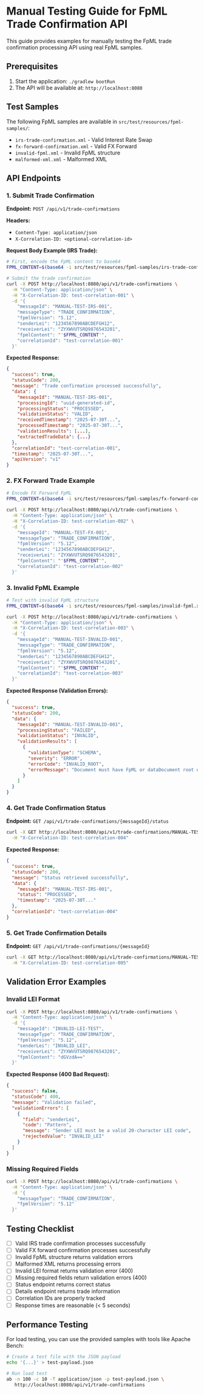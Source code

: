 # Manual Testing Guide for FpML Trade Confirmation API

This guide provides examples for manually testing the FpML trade confirmation processing API using real FpML samples.

## Prerequisites

1. Start the application: `./gradlew bootRun`
2. The API will be available at: `http://localhost:8080`

## Test Samples

The following FpML samples are available in `src/test/resources/fpml-samples/`:

- `irs-trade-confirmation.xml` - Valid Interest Rate Swap
- `fx-forward-confirmation.xml` - Valid FX Forward
- `invalid-fpml.xml` - Invalid FpML structure
- `malformed-xml.xml` - Malformed XML

## API Endpoints

### 1. Submit Trade Confirmation

**Endpoint:** `POST /api/v1/trade-confirmations`

**Headers:**
- `Content-Type: application/json`
- `X-Correlation-ID: <optional-correlation-id>`

**Request Body Example (IRS Trade):**

```bash
# First, encode the FpML content to base64
FPML_CONTENT=$(base64 -i src/test/resources/fpml-samples/irs-trade-confirmation.xml)

# Submit the trade confirmation
curl -X POST http://localhost:8080/api/v1/trade-confirmations \
  -H "Content-Type: application/json" \
  -H "X-Correlation-ID: test-correlation-001" \
  -d '{
    "messageId": "MANUAL-TEST-IRS-001",
    "messageType": "TRADE_CONFIRMATION",
    "fpmlVersion": "5.12",
    "senderLei": "1234567890ABCDEFGH12",
    "receiverLei": "ZYXWVUTSRQ9876543201",
    "fpmlContent": "'$FPML_CONTENT'",
    "correlationId": "test-correlation-001"
  }'
```

**Expected Response:**
```json
{
  "success": true,
  "statusCode": 200,
  "message": "Trade confirmation processed successfully",
  "data": {
    "messageId": "MANUAL-TEST-IRS-001",
    "processingId": "uuid-generated-id",
    "processingStatus": "PROCESSED",
    "validationStatus": "VALID",
    "receivedTimestamp": "2025-07-30T...",
    "processedTimestamp": "2025-07-30T...",
    "validationResults": [...],
    "extractedTradeData": {...}
  },
  "correlationId": "test-correlation-001",
  "timestamp": "2025-07-30T...",
  "apiVersion": "v1"
}
```

### 2. FX Forward Trade Example

```bash
# Encode FX Forward FpML
FPML_CONTENT=$(base64 -i src/test/resources/fpml-samples/fx-forward-confirmation.xml)

curl -X POST http://localhost:8080/api/v1/trade-confirmations \
  -H "Content-Type: application/json" \
  -H "X-Correlation-ID: test-correlation-002" \
  -d '{
    "messageId": "MANUAL-TEST-FX-001",
    "messageType": "TRADE_CONFIRMATION",
    "fpmlVersion": "5.12",
    "senderLei": "1234567890ABCDEFGH12",
    "receiverLei": "ZYXWVUTSRQ9876543201",
    "fpmlContent": "'$FPML_CONTENT'",
    "correlationId": "test-correlation-002"
  }'
```

### 3. Invalid FpML Example

```bash
# Test with invalid FpML structure
FPML_CONTENT=$(base64 -i src/test/resources/fpml-samples/invalid-fpml.xml)

curl -X POST http://localhost:8080/api/v1/trade-confirmations \
  -H "Content-Type: application/json" \
  -H "X-Correlation-ID: test-correlation-003" \
  -d '{
    "messageId": "MANUAL-TEST-INVALID-001",
    "messageType": "TRADE_CONFIRMATION",
    "fpmlVersion": "5.12",
    "senderLei": "1234567890ABCDEFGH12",
    "receiverLei": "ZYXWVUTSRQ9876543201",
    "fpmlContent": "'$FPML_CONTENT'",
    "correlationId": "test-correlation-003"
  }'
```

**Expected Response (Validation Errors):**
```json
{
  "success": true,
  "statusCode": 200,
  "data": {
    "messageId": "MANUAL-TEST-INVALID-001",
    "processingStatus": "FAILED",
    "validationStatus": "INVALID",
    "validationResults": [
      {
        "validationType": "SCHEMA",
        "severity": "ERROR",
        "errorCode": "INVALID_ROOT",
        "errorMessage": "Document must have FpML or dataDocument root element"
      }
    ]
  }
}
```

### 4. Get Trade Confirmation Status

**Endpoint:** `GET /api/v1/trade-confirmations/{messageId}/status`

```bash
curl -X GET http://localhost:8080/api/v1/trade-confirmations/MANUAL-TEST-IRS-001/status \
  -H "X-Correlation-ID: test-correlation-004"
```

**Expected Response:**
```json
{
  "success": true,
  "statusCode": 200,
  "message": "Status retrieved successfully",
  "data": {
    "messageId": "MANUAL-TEST-IRS-001",
    "status": "PROCESSED",
    "timestamp": "2025-07-30T..."
  },
  "correlationId": "test-correlation-004"
}
```

### 5. Get Trade Confirmation Details

**Endpoint:** `GET /api/v1/trade-confirmations/{messageId}`

```bash
curl -X GET http://localhost:8080/api/v1/trade-confirmations/MANUAL-TEST-IRS-001 \
  -H "X-Correlation-ID: test-correlation-005"
```

## Validation Error Examples

### Invalid LEI Format

```bash
curl -X POST http://localhost:8080/api/v1/trade-confirmations \
  -H "Content-Type: application/json" \
  -d '{
    "messageId": "INVALID-LEI-TEST",
    "messageType": "TRADE_CONFIRMATION",
    "fpmlVersion": "5.12",
    "senderLei": "INVALID_LEI",
    "receiverLei": "ZYXWVUTSRQ9876543201",
    "fpmlContent": "dGVzdA=="
  }'
```

**Expected Response (400 Bad Request):**
```json
{
  "success": false,
  "statusCode": 400,
  "message": "Validation failed",
  "validationErrors": [
    {
      "field": "senderLei",
      "code": "Pattern",
      "message": "Sender LEI must be a valid 20-character LEI code",
      "rejectedValue": "INVALID_LEI"
    }
  ]
}
```

### Missing Required Fields

```bash
curl -X POST http://localhost:8080/api/v1/trade-confirmations \
  -H "Content-Type: application/json" \
  -d '{
    "messageType": "TRADE_CONFIRMATION",
    "fpmlVersion": "5.12"
  }'
```

## Testing Checklist

- [ ] Valid IRS trade confirmation processes successfully
- [ ] Valid FX forward confirmation processes successfully
- [ ] Invalid FpML structure returns validation errors
- [ ] Malformed XML returns processing errors
- [ ] Invalid LEI format returns validation error (400)
- [ ] Missing required fields return validation errors (400)
- [ ] Status endpoint returns correct status
- [ ] Details endpoint returns trade information
- [ ] Correlation IDs are properly tracked
- [ ] Response times are reasonable (< 5 seconds)

## Performance Testing

For load testing, you can use the provided samples with tools like Apache Bench:

```bash
# Create a test file with the JSON payload
echo '{...}' > test-payload.json

# Run load test
ab -n 100 -c 10 -T application/json -p test-payload.json \
   http://localhost:8080/api/v1/trade-confirmations
```
